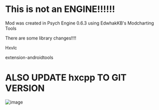 # This is not an ENGINE!!!!!!

Mod was created in Psych Engine 0.6.3 using EdwhakKB's Modcharting Tools


There are some library changes!!!!

Hxvlc

extension-androidtools

# ALSO UPDATE hxcpp TO GIT VERSION

![image](https://github.com/user-attachments/assets/d4c78189-37f7-4e40-9e50-617523367898)
